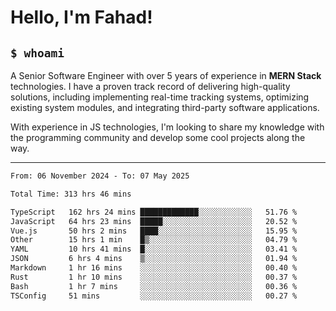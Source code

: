 <h1>Hello, I'm Fahad!</h1>

<h2><code>$ whoami</code></h2>

A Senior Software Engineer with over 5 years of experience in **MERN Stack** technologies. I have a proven track record of delivering high-quality solutions, including implementing real-time tracking systems, optimizing existing system modules, and integrating third-party software applications.

With experience in JS technologies, I'm looking to share my knowledge with the programming community and develop some cool projects along the way.

---

<!--START_SECTION:waka-->

```txt
From: 06 November 2024 - To: 07 May 2025

Total Time: 313 hrs 46 mins

TypeScript   162 hrs 24 mins █████████████░░░░░░░░░░░░   51.76 %
JavaScript   64 hrs 23 mins  █████░░░░░░░░░░░░░░░░░░░░   20.52 %
Vue.js       50 hrs 2 mins   ████░░░░░░░░░░░░░░░░░░░░░   15.95 %
Other        15 hrs 1 min    █▒░░░░░░░░░░░░░░░░░░░░░░░   04.79 %
YAML         10 hrs 41 mins  █░░░░░░░░░░░░░░░░░░░░░░░░   03.41 %
JSON         6 hrs 4 mins    ▒░░░░░░░░░░░░░░░░░░░░░░░░   01.94 %
Markdown     1 hr 16 mins    ░░░░░░░░░░░░░░░░░░░░░░░░░   00.40 %
Rust         1 hr 10 mins    ░░░░░░░░░░░░░░░░░░░░░░░░░   00.37 %
Bash         1 hr 7 mins     ░░░░░░░░░░░░░░░░░░░░░░░░░   00.36 %
TSConfig     51 mins         ░░░░░░░░░░░░░░░░░░░░░░░░░   00.27 %
```

<!--END_SECTION:waka-->

<!--
**heyFahad/heyFahad** is a ✨ _special_ ✨ repository because its `README.md` (this file) appears on your GitHub profile.

Here are some ideas to get you started:

- 🔭 I’m currently working on ...
- 🌱 I’m currently learning ...
- 👯 I’m looking to collaborate on ...
- 🤔 I’m looking for help with ...
- 💬 Ask me about ...
- 📫 How to reach me: ...
- 😄 Pronouns: ...
- ⚡ Fun fact: ...
-->

